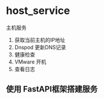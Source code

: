 # host_service
主机服务

1. 获取当前主机的IP地址
2. Dnspod 更新DNS记录
3. 健康检查
4. VMware 开机
5. 查看日志


## 使用 FastAPI框架搭建服务
